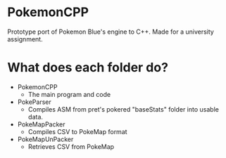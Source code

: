 # PokemonCPP
Prototype port of Pokemon Blue's engine to C++. Made for a university assignment.

# What does each folder do?
- PokemonCPP
  * The main program and code
- PokeParser
  * Compiles ASM from pret's pokered "baseStats" folder into usable data.
- PokeMapPacker
  * Compiles CSV to PokeMap format
- PokeMapUnPacker
  * Retrieves CSV from PokeMap
